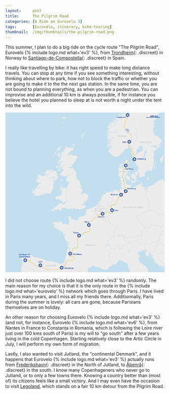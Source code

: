```yaml
---
layout:     post
title:      The Pilgrim Road
categories: [A Ride on Eurovelo 3]
tags:       [Eurovelo, itinerary, bike-touring]
thumbnail:  /img/thumbnails/the-pilgrim-road.png
---
```


This summer, I plan to do a big ride on the cycle route "The Pilgrim Road", Eurovelo {% include logo.md what='ev3' %}, from [Trondheim](https://fr.wikipedia.org/wiki/Trondheim){: .discreet} in Norway to [Santiago-de-Compostella](https://en.wikipedia.org/wiki/Santiago_de_Compostela){: .discreet} in Spain. <!-- http://stackoverflow.com/questions/2017001/adding-a-class-attribute-to-a-hyperlink-in-markdown#3062435 -->

I really like travelling by bike: it has right speed to make long distance travels. You can stop at any time if you see something interesting, without thinking about where to park, how not to block the traffic or whether you are going to make it to the the next gas station. In the same time, you are not bound to planning everything, as when you are a pedestrian. You can improvise and an additional 10 km is always possible, if for instance you believe the hotel you planned to sleep at is not worth a night under the tent into the wild.

<div class='wide scroll'><img title="The track of Eurovelo 3 - North" src="/img/eurovelo-3-track.png"/></div>

I did not choose route {% include logo.md what='ev3' %} randomly. The main reason for my choice is that it is the only route in the {% include logo.md what='eurovelo' %} network which goes through Paris. I have lived in Paris many years, and I miss all my friends there. Additionnally, Paris during the summer is lovely: all cars are gone, because Parisians themselves are on holiday.

An other reason for choosing Eurovelo {% include logo.md what='ev3' %} (and not, for instance, Eurovelo {% include logo.md what='ev6' %}, from Nantes in France to Constanța in Romania, which is following the Loire river just over 100 kms south of Paris) is my will to "go south" after a few years living in the cold Copenhagen. Starting relatively close to the Artic Circle in July, I will perform my own form of migration.

Lastly, I also wanted to visit Jutland, the "continental Denmark", and it happens that Eurovelo {% include logo.md what='ev3' %} actually runs from [Frederikshavn](https://en.wikipedia.org/wiki/Frederikshavn){: .discreet} in the North of Jutland, to [Åbenrå](https://en.wikipedia.org/wiki/Aabenraa){: .discreet} in the south. I know many Copenhageners who never go to Jutland, or to only a few towns there. Knowing a country better than (most of) its citizens feels like a small victory. And I may even have the occasion to visit <a class='discreet' href="https://fr.wikipedia.org/wiki/Legoland_Billund">Legoland</a>, which stands on a fair 10 km detour from the Pilgrim Road.